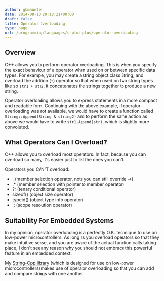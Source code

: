 ```yaml
---
author: gbmhunter
date: 2014-08-13 20:18:21+00:00
draft: false
title: Operator Overloading
type: page
url: /programming/languages/c-plus-plus/operator-overloading
---
```


## Overview

C++ allows you to perform operator overloading. This is when you specify the exact behaviour of a operator when used on or between specific data types. For example, you may create a string object class String, and overload the addition (`+`) operator so that when used on two string types like so `str1 + str2`, it concatenates the strings together to produce a new string.

Operator overloading allows you to express statements in a more compact and readable form. Continuing with the above example, if operator overloading was not available, we would have to create a function called `String::Append(String & string2)` and to perform the same action as above we would have to write `str1.Append(str)`, which is slightly more convoluted.

## What Operators Can I Overload?

C++ allows you to overload most operators. In fact, because you can overload so many, it's easier just to list the ones you can't.

Operators you CAN'T overload:

* . (member selection operator, note you can still override ->)  
* .* (member selection with pointer to member operator)
* ?: (tenary conditional operator)
* sizeof() (object size operator)
* typeid() (object type info operator)
* :: (scope resolution operator)

## Suitability For Embedded Systems

In my opinion, operator overloading is a perfectly O.K. technique to use on low-power microcontrollers. As long as you overload operators so that they make intuitive sense, and you are aware of the actual function calls taking place, I don't see any reason why you should not embrace this powerful feature in an embedded context.

My [String-Cpp library](https://github.com/gbmhunter/String-Cpp) (which is designed for use on low-power microcontrollers) makes use of operator overloading so that you can add and compare strings with one another.
